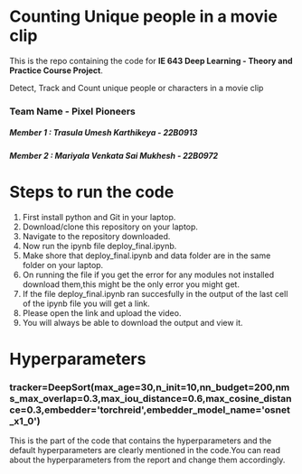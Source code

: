 # Counting Unique people in a movie clip

This is the repo containing the code for **IE 643 Deep Learning - Theory and Practice Course Project**.

Detect, Track and Count unique people or characters in a movie clip

### Team Name - Pixel Pioneers
##### Member 1 : Trasula Umesh Karthikeya - 22B0913
##### Member 2 : Mariyala Venkata Sai Mukhesh - 22B0972

# Steps to run the code
1) First install python and Git in your laptop.
2) Download/clone this repository on your laptop.
3) Navigate to the repository downloaded.
4) Now  run the ipynb file deploy_final.ipynb.
5) Make shore that deploy_final.ipynb and data folder are in the same folder on your laptop.
6) On running the file if you get the error for any modules not installed download them,this might be the only error you might get.
7) If the file deploy_final.ipynb ran succesfully in the output of the last cell of the ipynb file you will get a link.
8) Please open the link and upload the video.
9) You will always be able to download the output and view it.

#  Hyperparameters
### tracker=DeepSort(max_age=30,n_init=10,nn_budget=200,nms_max_overlap=0.3,max_iou_distance=0.6,max_cosine_distance=0.3,embedder='torchreid',embedder_model_name='osnet_x1_0')

This is the part of the code that contains the hyperparameters and the default hyperparameters are clearly mentioned in the code.You can read about the hyperparameters from the report and change them accordingly.
